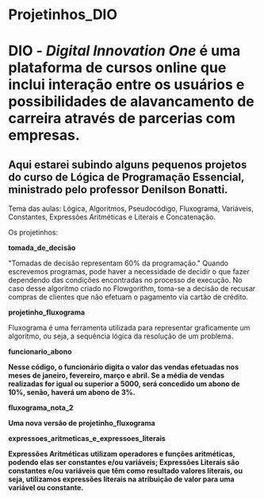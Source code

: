 # Projetinhos_DIO
<h1>DIO - <em>Digital Innovation One</em> é uma plataforma de cursos online que inclui interação entre os usuários e possibilidades de alavancamento de carreira através de parcerias com empresas.</h1>

<h2>Aqui estarei subindo alguns pequenos projetos do curso de Lógica de Programação Essencial, ministrado pelo professor Denilson Bonatti.</h2>

Tema das aulas: Lógica, Algoritmos, Pseudocódigo, Fluxograma, Variáveis, Constantes, Expressões Aritméticas e Literais e Concatenação.

Os projetinhos:

<strong>tomada_de_decisão</strong>

"Tomadas de decisão representam 60% da programação."
Quando escrevemos programas, pode haver a necessidade de decidir o que fazer dependendo das condições encontradas no processo de execução. 
No caso desse algoritmo criado no Flowgorithm, toma-se a decisão de recusar compras de clientes que não efetuam o pagamento via cartão de crédito.

<strong>projetinho_fluxograma</strong>

Fluxograma é uma ferramenta utilizada para representar graficamente um algoritmo, ou seja, a sequência lógica da resolução de um problema.

<strong>funcionario_abono</stong>

Nesse código, o funcionário digita o valor das vendas efetuadas nos meses de janeiro, fevereiro, março e abril.
Se a média de vendas realizadas for igual ou superior a 5000, será concedido um abono de 10%, senão, haverá um abono de 3%.

<strong>fluxograma_nota_2</strong>

Uma nova versão de projetinho_fluxograma

<strong>expressoes_aritmeticas_e_expressoes_literais</strong>

Expressões Aritméticas utilizam operadores e funções aritméticas, podendo elas ser constantes e/ou variáveis;
Expressões Literais são constantes e/ou variáveis que têm como resultado valores literais, ou seja, utilizamos expressões literais na atribuição de valor para uma variável ou constante.

